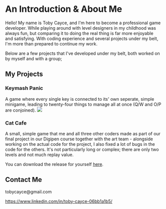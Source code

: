 # An Introduction & About Me

Hello!  My name is Toby Cayce, and I'm here to become a professional game developer.  While playing around with level designers in my childhood was always fun, but comparing it to doing the real thing is far more enjoyable and satisfying.  With coding experience and several projects under my belt, I'm more than prepared to continue my work.

Below are a few projects that I've developed under my belt, both worked on by myself and with a group;

## My Projects

### Keymash Panic
A game where every single key is connected to its' own seperate, simple minigame, leading to twenty-four things to manage all at once (Q/W and O/P are conjoined).
<img src='https://user-images.githubusercontent.com/70346578/126044865-d995a6d2-f610-4e6e-a586-a7c17b3ead1c.gif'>

### Cat Cafe
A small, simple game that me and all three other coders made as part of our final project in our Digipen course together with the art team - alongside working on the actual code for the project, I also fixed a lot of bugs in the code for the others.  It's not particularly long or complex; there are only two levels and not much replay value.

You can download the release for yourself <a href='https://drive.google.com/file/d/1imzSpm63cAYODO4dKhUwemycbvEMxLD8/view?usp=sharing'>here</a>.
  
## Contact Me

<Insert ways to contact me here>
tobycayce@gmail.com
  
https://www.linkedin.com/in/toby-cayce-06bb1a1b5/
